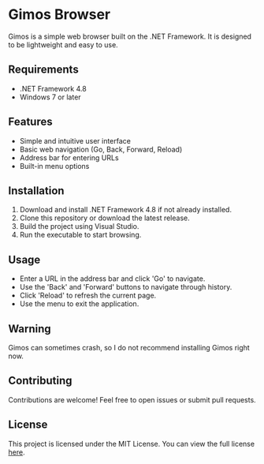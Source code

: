 # Gimos Browser

Gimos is a simple web browser built on the .NET Framework. It is designed to be lightweight and easy to use.

## Requirements
- .NET Framework 4.8
- Windows 7 or later

## Features
- Simple and intuitive user interface
- Basic web navigation (Go, Back, Forward, Reload)
- Address bar for entering URLs
- Built-in menu options

## Installation
1. Download and install .NET Framework 4.8 if not already installed.
2. Clone this repository or download the latest release.
3. Build the project using Visual Studio.
4. Run the executable to start browsing.

## Usage
- Enter a URL in the address bar and click 'Go' to navigate.
- Use the 'Back' and 'Forward' buttons to navigate through history.
- Click 'Reload' to refresh the current page.
- Use the menu to exit the application.

## Warning
Gimos can sometimes crash, so I do not recommend installing Gimos right now.

## Contributing
Contributions are welcome! Feel free to open issues or submit pull requests.

## License
This project is licensed under the MIT License. You can view the full license [here](https://github.com/ZohanHaqu/Gimos-Browser/LICENSE).



